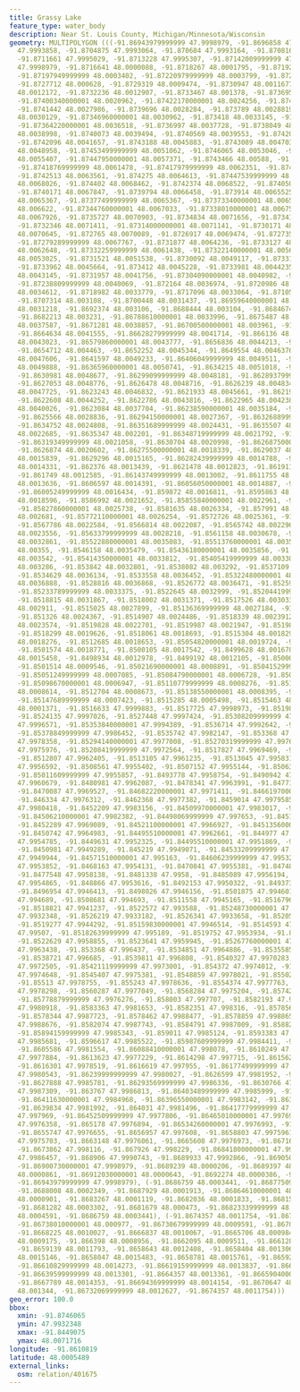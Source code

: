```yaml
---
title: Grassy Lake
feature_type: water_body
description: Near St. Louis County, Michigan/Minnesota/Wisconsin
geometry: MULTIPOLYGON (((-91.86943979999999 47.9998979, -91.8696858 47.9995405, -91.8699081
  47.9993858, -91.8704875 47.9993064, -91.870684 47.9993164, -91.8708168 47.9993402,
  -91.8711661 47.9995029, -91.8713228 47.9995307, -91.87142009999999 47.9996478, -91.8715153
  47.9998979, -91.8716641 48.0000088, -91.8718267 48.0001795, -91.8719239 48.0003065,
  -91.87197949999999 48.0003402, -91.87220979999999 48.0003799, -91.8725668 48.000501,
  -91.8727712 48.000628, -91.8729319 48.0009474, -91.8730947 48.0011677, -91.87316800000001
  48.0012172, -91.8732236 48.0012907, -91.8733467 48.001378, -91.8736959 48.0016875,
  -91.87400340000001 48.0020962, -91.87422170000001 48.0024256, -91.8742534 48.0025804,
  -91.8741442 48.0027986, -91.8739696 48.0028284, -91.873789 48.0028819, -91.8735271
  48.0030129, -91.87346960000001 48.0030962, -91.873418 48.0033145, -91.8734656 48.0034256,
  -91.87364220000001 48.0036518, -91.8736997 48.0037728, -91.8738049 48.0038561, -91.8738863
  48.0038998, -91.8740073 48.0039494, -91.8740569 48.0039553, -91.8742017 48.0040328,
  -91.8742096 48.0041657, -91.8743188 48.0045883, -91.8743089 48.0047034, -91.8743982
  48.0048958, -91.87453499999999 48.0051062, -91.8746065 48.0053046, -91.87459459999999
  48.0055407, -91.87447950000001 48.0057371, -91.8743466 48.00588, -91.8742632 48.0059951,
  -91.87418769999999 48.0061478, -91.87417979999999 48.0062351, -91.8741957 48.0062848,
  -91.8742513 48.0063561, -91.874275 48.0064613, -91.87447539999999 48.0067272, -91.8744914
  48.0068026, -91.874402 48.0068462, -91.8742374 48.0068522, -91.87405080000001 48.0068125,
  -91.8740171 48.0067847, -91.8739794 48.0066458, -91.873914 48.0065525, -91.87384059999999
  48.0065367, -91.87377499999999 48.0065367, -91.87373340000001 48.0065744, -91.873644
  48.006622, -91.87344760000001 48.0067033, -91.87338010000001 48.006753, -91.8733563
  48.0067926, -91.8735727 48.0070903, -91.8734834 48.0071656, -91.87341790000001 48.0071716,
  -91.8732346 48.0071411, -91.87314000000001 48.0071141, -91.8730171 48.0071022, -91.8728881
  48.0070645, -91.872765 48.0070089, -91.8726917 48.0069474, -91.8727354 48.0068442,
  -91.87279289999999 48.0067767, -91.8731877 48.0064236, -91.8733127 48.0062966, -91.87332069999999
  48.0062648, -91.87332259999999 48.0061438, -91.87322140000001 48.0056259, -91.8732076
  48.0053025, -91.8731521 48.0051538, -91.8730092 48.0049117, -91.87331279999999 48.0046816,
  -91.8733962 48.0045664, -91.873412 48.0045228, -91.8733981 48.0044235, -91.8733426
  48.0043145, -91.8731957 48.0041756, -91.87304090000001 48.0040982, -91.8728227 48.0040208,
  -91.87238809999999 48.0040069, -91.872164 48.0036974, -91.8720986 48.0035823, -91.87199529999999
  48.0034612, -91.8718982 48.0033779, -91.8717096 48.0033064, -91.8710588 48.0031159,
  -91.8707314 48.003108, -91.8700448 48.0031437, -91.86959640000001 48.0031179, -91.8693583
  48.0031218, -91.8692374 48.003106, -91.8688444 48.003104, -91.86846749999999 48.0031397,
  -91.8682213 48.003231, -91.86788610000001 48.0033996, -91.8675487 48.0036118, -91.86727689999999
  48.0037587, -91.8671281 48.0038857, -91.86700500000001 48.003961, -91.8667987 48.0040643,
  -91.8664634 48.0041555, -91.86628279999999 48.0041714, -91.866136 48.0041991, -91.8659236
  48.0043023, -91.86579860000001 48.0043777, -91.8656836 48.0044213, -91.8655942 48.0044471,
  -91.8654712 48.004463, -91.8652252 48.0045344, -91.8649554 48.0046376, -91.8644951
  48.0047606, -91.8641597 48.0049233, -91.86406049999999 48.0049511, -91.86397909999999
  48.0049888, -91.86365960000001 48.0050741, -91.8634215 48.0051018, -91.8633085 48.0050562,
  -91.8630981 48.0048677, -91.86299099999999 48.0048181, -91.86289379999999 48.0048062,
  -91.8627053 48.0048776, -91.8626478 48.0048716, -91.8626239 48.004834, -91.8625268
  48.0047725, -91.8623243 48.0046832, -91.8621933 48.0045661, -91.8621954 48.0044848,
  -91.8622608 48.0044252, -91.8622786 48.0043816, -91.8622965 48.0042387, -91.86228269999999
  48.0040026, -91.8623084 48.0037704, -91.86238590000001 48.0035184, -91.8624375 48.003201,
  -91.8625566 48.0028836, -91.86294150000001 48.0027367, -91.86326889999999 48.00259,
  -91.8634752 48.0024808, -91.86351689999999 48.0024431, -91.8635507 48.0023776, -91.8635764
  48.0022685, -91.8635347 48.002201, -91.86348719999999 48.0021792, -91.8633324 48.0021296,
  -91.86319349999999 48.0021058, -91.8630704 48.0020998, -91.86268750000001 48.0021256,
  -91.8626874 48.0020602, -91.86275500000001 48.0018339, -91.8629037 48.0016494, -91.8629375
  48.0015839, -91.8629296 48.0015165, -91.86282439999999 48.0014788, -91.86259630000001
  48.0014331, -91.862376 48.0013439, -91.8621478 48.0012823, -91.86191169999999 48.0012585,
  -91.861749 48.0012585, -91.86143749999999 48.0013002, -91.8611755 48.00132, -91.8609057
  48.0013636, -91.8606597 48.0014391, -91.86056050000001 48.0014887, -91.8604375 48.0015303,
  -91.86005249999999 48.0016434, -91.859872 48.0016811, -91.8595863 48.0017624, -91.8593322
  48.0018596, -91.8586992 48.0021652, -91.85855840000001 48.0022961, -91.85836 48.0025144,
  -91.85827860000001 48.0025738, -91.8581635 48.0026334, -91.857991 48.002687, -91.8579254
  48.002681, -91.85772110000001 48.0026254, -91.8572726 48.0025361, -91.8570703 48.0024468,
  -91.8567786 48.0022584, -91.8566814 48.0022087, -91.8565742 48.002296, -91.8565325
  48.0023556, -91.85633799999999 48.0028218, -91.8561158 48.0030678, -91.85576260000001
  48.0032861, -91.85522880000001 48.0035083, -91.85513760000001 48.0035341, -91.8548935
  48.00355, -91.8546158 48.0035479, -91.85436180000001 48.0035856, -91.85427249999999
  48.003542, -91.85414350000001 48.0033812, -91.85405419999999 48.0033039, -91.8539888
  48.003286, -91.853842 48.0032801, -91.8538082 48.003292, -91.8537109 48.0033674,
  -91.8534629 48.0036134, -91.8533558 48.0036452, -91.85322480000001 48.003667, -91.85299670000001
  48.0036888, -91.8528816 48.0036868, -91.8526772 48.0036471, -91.8525959 48.0035975,
  -91.85233789999999 48.0033375, -91.8522645 48.0032999, -91.85204419999999 48.0032264,
  -91.8518815 48.0031867, -91.8518002 48.0031371, -91.8517526 48.0030339, -91.85165739999999
  48.002911, -91.8515025 48.0027899, -91.85136369999999 48.0027184, -91.851326 48.002536,
  -91.851326 48.0024367, -91.8514907 48.0024486, -91.8518339 48.0023912, -91.85189149999999
  48.0023574, -91.8519828 48.0022701, -91.8519987 48.0021947, -91.8519847 48.0021391,
  -91.8518299 48.0019626, -91.8518061 48.0018693, -91.8515304 48.0018296, -91.8514232
  48.0018276, -91.8512685 48.0018653, -91.85054820000001 48.0019724, -91.850336 48.0019605,
  -91.8501574 48.0018771, -91.8500105 48.0017542, -91.8499628 48.0016788, -91.8499312
  48.0015458, -91.8498934 48.0012978, -91.8499192 48.0012105, -91.8500025 48.0010577,
  -91.8501514 48.0009546, -91.85021690000001 48.0008891, -91.85041529999999 48.0007403,
  -91.85051249999999 48.0007085, -91.85084790000001 48.0006728, -91.8509471 48.0006788,
  -91.85098670000001 48.0006947, -91.85110779999999 48.0008276, -91.85116530000001
  48.0008614, -91.8512704 48.0008673, -91.85138550000001 48.0008395, -91.8514431 48.0008018,
  -91.85147689999999 48.0007423, -91.8515285 48.0005498, -91.8515463 48.0002066, -91.8516614
  48.0001371, -91.8516633 47.9999883, -91.8517725 47.9998973, -91.8519869 47.9997701,
  -91.8524135 47.9997026, -91.8527448 47.9997424, -91.85308209999999 47.9997126, -91.8532627
  47.9996571, -91.85353840000001 47.9994389, -91.8536714 47.9992642, -91.8538083 47.9987861,
  -91.85378849999999 47.9986452, -91.8535742 47.9982147, -91.853368 47.997935, -91.8532369
  47.9978358, -91.85294140000001 47.9977008, -91.85270319999999 47.9976631, -91.8525624
  47.9975976, -91.85208419999999 47.9972564, -91.8517827 47.9969469, -91.8516398 47.9967663,
  -91.8512807 47.9962405, -91.8513105 47.9961235, -91.8513045 47.9958319, -91.85108630000001
  47.9956592, -91.8508561 47.9955402, -91.8507152 47.9955144, -91.8506359 47.9954608,
  -91.85011609999999 47.9955857, -91.8493778 47.9958754, -91.8490942 47.9960619, -91.8484849
  47.9960679, -91.8480981 47.9962087, -91.8478341 47.9963991, -91.847719 47.9965202,
  -91.8470087 47.9969527, -91.84682220000001 47.9971411, -91.84661970000001 47.9973811,
  -91.846334 47.9976312, -91.8462368 47.9977382, -91.8459014 47.9979585, -91.8455919
  47.9980418, -91.8452209 47.9983156, -91.84509970000001 47.9983017, -91.8450788 47.9982663,
  -91.84506210000001 47.9982382, -91.84498069999999 47.997653, -91.8451733 47.997147,
  -91.8452289 47.9969089, -91.84521100000001 47.9966927, -91.84513560000001 47.9965618,
  -91.8450742 47.9964983, -91.84495510000001 47.9962661, -91.844977 47.9958395, -91.84490750000001
  47.9954785, -91.8449631 47.9952325, -91.84495510000001 47.9951869, -91.8449889 47.9950797,
  -91.8450981 47.9949289, -91.845219 47.9949071, -91.84533209999999 47.9949567, -91.84548100000001
  47.9949944, -91.84571510000001 47.995163, -91.84606239999999 47.9953237, -91.84673100000001
  47.9953852, -91.8468163 47.9954131, -91.8470841 47.9955381, -91.8474849 47.9957662,
  -91.8477548 47.9958138, -91.8481338 47.9958, -91.8485089 47.9956194, -91.8487033
  47.9954865, -91.848866 47.9953616, -91.8492153 47.9950322, -91.8493739 47.9948358,
  -91.8496954 47.9946413, -91.8498026 47.9946156, -91.8501875 47.9946017, -91.85076890000001
  47.994689, -91.8508681 47.994693, -91.8511558 47.9945165, -91.8516796 47.9942963,
  -91.8518821 47.9941237, -91.8522572 47.993588, -91.85248730000001 47.993342, -91.8526004
  47.9932348, -91.8526219 47.9933182, -91.8526341 47.9933658, -91.8520587 47.9941514,
  -91.8519277 47.9944292, -91.85159830000001 47.9946514, -91.8514593 47.9949013, -91.8516161
  47.99507, -91.85182639999999 47.995189, -91.8519752 47.9953934, -91.8521855 47.9956196,
  -91.8522629 47.9958855, -91.8523641 47.9959945, -91.85267760000001 47.9962009, -91.8530248
  47.9963438, -91.853368 47.996437, -91.8534851 47.9964886, -91.85355850000001 47.9964966,
  -91.8538721 47.996685, -91.8539811 47.996808, -91.8540327 47.9970283, -91.8541616
  47.9972505, -91.85421119999999 47.9973001, -91.854372 47.9974012, -91.85454660000001
  47.9974648, -91.8545407 47.9975381, -91.8548859 47.9978021, -91.8550247 47.9978655,
  -91.85513 47.9978755, -91.855243 47.9978636, -91.8554374 47.9977763, -91.8558462
  47.9978298, -91.8560287 47.9977049, -91.8568284 47.9975204, -91.8574256 47.9975204,
  -91.85778879999999 47.9976276, -91.858003 47.997707, -91.8582193 47.9978538, -91.85834029999999
  47.9980918, -91.8583363 47.9981653, -91.8582351 47.998316, -91.8578562 47.9987128,
  -91.8578344 47.9987723, -91.8578462 47.9988477, -91.8578859 47.9988656, -91.85797719999999
  47.9988676, -91.8582074 47.9987743, -91.8584791 47.9987009, -91.8588204 47.9985383,
  -91.85894159999999 47.9985343, -91.859011 47.9985124, -91.8593383 47.9985125, -91.8594555
  47.9985681, -91.8596617 47.9985522, -91.85987609999999 47.9984411, -91.8602769 47.998328,
  -91.8605586 47.9981554, -91.86088410000001 47.998078, -91.8610249 47.9979887, -91.8612294
  47.9977884, -91.8613623 47.9977229, -91.8614298 47.997715, -91.86156269999999 47.9977468,
  -91.8616301 47.9978519, -91.8616619 47.997955, -91.86177499999999 47.9980543, -91.8620726
  47.9980543, -91.86239999999999 47.9980027, -91.8626599 47.9981952, -91.8626678 47.9984908,
  -91.8627888 47.9985781, -91.86293569999999 47.9986336, -91.8630766 47.998715, -91.8633246
  47.9987309, -91.863767 47.9986813, -91.86403489999999 47.9985999, -91.8641083 47.9985543,
  -91.86411630000001 47.9984968, -91.86396550000001 47.9983142, -91.8639596 47.9982785,
  -91.8639834 47.9981992, -91.864031 47.9981496, -91.86417779999999 47.9981139, -91.8644199
  47.997969, -91.86452509999999 47.9977806, -91.86465010000001 47.9976973, -91.8648069
  47.9976358, -91.865178 47.9976894, -91.86534260000001 47.9976993, -91.8654389 47.9976853,
  -91.8655747 47.9976655, -91.8656957 47.997608, -91.8658803 47.9975961, -91.86595370000001
  47.9975703, -91.8663148 47.9976061, -91.8665608 47.9976973, -91.8671621 47.9979831,
  -91.8673862 47.998116, -91.867926 47.998229, -91.86841800000001 47.9984096, -91.86867599999999
  47.9986457, -91.868906 47.9990743, -91.8689933 47.9992866, -91.8690509 47.9995167,
  -91.86900730000001 47.9998979, -91.8689239 48.0000206, -91.8689397 48.0000703, -91.86907859999999
  48.0000861, -91.86912030000001 48.0000643, -91.8692274 48.0000386, -91.8693505 47.999983,
  -91.86943979999999 47.9998979), (-91.8686759 48.0003441, -91.86877509999999 48.0002846,
  -91.8688008 48.0002349, -91.8687929 48.0001913, -91.86864610000001 48.0001179, -91.8684993
  48.0000901, -91.8683267 48.0001119, -91.8682036 48.0001833, -91.8681541 48.0002369,
  -91.8681282 48.0003302, -91.8681679 48.000473, -91.86823339999999 48.0004909, -91.8683901
  48.0004591, -91.8686759 48.0003441), (-91.8674357 48.0011754, -91.867412 48.0009869,
  -91.86738010000001 48.000977, -91.86730679999999 48.0009591, -91.8670845 48.0009472,
  -91.8668225 48.0010027, -91.8666837 48.0010067, -91.8665706 48.0009849, -91.86646349999999
  48.0009175, -91.866398 48.0008956, -91.8662095 48.0009511, -91.8661281 48.0009947,
  -91.8659139 48.0011793, -91.8658643 48.0012408, -91.8658404 48.0013063, -91.8657967
  48.0015146, -91.8658047 48.0015483, -91.8658781 48.0015761, -91.8659277 48.0015582,
  -91.86610829999999 48.0014273, -91.86619159999999 48.0013837, -91.8663147 48.00134,
  -91.86639599999999 48.0013301, -91.8664357 48.0013361, -91.86659040000001 48.0014234,
  -91.8667789 48.0014353, -91.86694369999999 48.0014154, -91.8670647 48.0013877, -91.86717969999999
  48.001344, -91.86732069999999 48.0012627, -91.8674357 48.0011754)))
geo_error: 100.0
bbox:
  xmin: -91.8746065
  ymin: 47.9932348
  xmax: -91.8449075
  ymax: 48.0071716
longitude: -91.8610819
latitude: 48.0005489
external_links:
  osm: relation/401675
---
```

